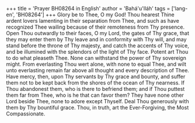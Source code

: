 +++
title = 'Prayer BH08264 in English'
author = 'Bahá'u'lláh'
tags = ['lang-en', 'BH08264']
+++
Glory be to Thee, O my God!  Thou hearest Thine ardent lovers lamenting in their separation from Thee, and such as have recognized Thee wailing because of their remoteness from Thy presence.  Open Thou outwardly to their faces, O my Lord, the gates of Thy grace, that they may enter them by Thy leave and in conformity with Thy will, and may stand before the throne of Thy majesty, and catch the accents of Thy voice, and be illumined with the splendors of the light of Thy face.
Potent art Thou to do what pleaseth Thee.  None can withstand the power of Thy sovereign might.  From everlasting Thou wert alone, with none to equal Thee, and wilt unto everlasting remain far above all thought and every description of Thee.  Have mercy, then, upon Thy servants by Thy grace and bounty, and suffer them not to be kept back from the shores of the ocean of Thy nearness.  If Thou abandonest them, who is there to befriend them; and if Thou puttest them far from Thee, who is he that can favor them?  They have none other Lord beside Thee, none to adore except Thyself.  Deal Thou generously with them by Thy bountiful grace.
Thou, in truth, art the Ever-Forgiving, the Most Compassionate.
